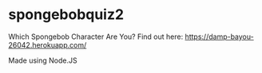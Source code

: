 # spongebobquiz2
Which Spongebob Character Are You? Find out here: https://damp-bayou-26042.herokuapp.com/

Made using Node.JS


